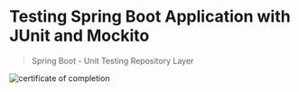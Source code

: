 # Testing Spring Boot Application with JUnit and Mockito
> Spring Boot - Unit Testing Repository Layer

![certificate of completion](https://user-images.githubusercontent.com/47530310/201501202-aae02700-f6b1-43df-8eb7-3f1f405c846e.jpg)
